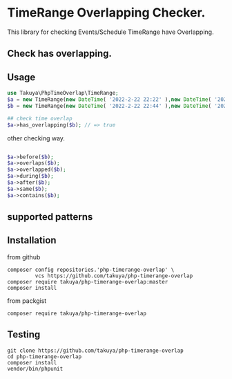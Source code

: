 # TimeRange Overlapping Checker.

This library for checking Events/Schedule TimeRange have Overlapping.


## Check has overlapping.

## Usage
```php
use Takuya\PhpTimeOverlap\TimeRange;
$a = new TimeRange(new DateTime( '2022-2-22 22:22' ),new DateTime( '2022-2-22 23:22' ));
$b = new TimeRange(new DateTime( '2022-2-22 22:44' ),new DateTime( '2022-2-22 23:44' ));

## check time overlap
$a->has_overlapping($b); // => true
```
other checking way.
```php

$a->before($b);
$a->overlaps($b);
$a->overlapped($b);
$a->during($b);
$a->after($b); 
$a->same($b);
$a->contains($b);
```
## supported patterns


## Installation
from github
```shell
composer config repositories.'php-timerange-overlap' \
         vcs https://github.com/takuya/php-timerange-overlap
composer require takuya/php-timerange-overlap:master
composer install 
```
from packgist
```shell
composer require takuya/php-timerange-overlap
```

## Testing 

```shell
git clone https://github.com/takuya/php-timerange-overlap
cd php-timerange-overlap
composer install 
vendor/bin/phpunit
```